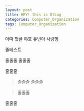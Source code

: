 ```yaml
---
layout: post
title: HEY! this is QtLog
categories: Computer_Organization
tags: Computer_Organization
---
```


아따 첫글 야호 유빈아 사랑행

줄테스트

줄줄줄
줄줄줄

줄줄줄

>줄줄줄
줄줄줄

>줄줄줄

줄줄줄
